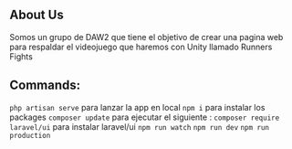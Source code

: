 ## About Us

Somos un grupo de DAW2 que tiene el objetivo de crear una pagina web para respaldar el videojuego que haremos con Unity llamado Runners Fights


## Commands:

`php artisan serve` para lanzar la app en local
`npm i` para instalar los packages
`composer update` para ejecutar el siguiente :
`composer require laravel/ui` para instalar laravel/ui
`npm run watch`
`npm run dev`
`npm run production`